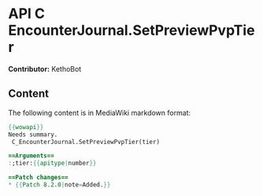 # API C EncounterJournal.SetPreviewPvpTier

**Contributor:** KethoBot

## Content

The following content is in MediaWiki markdown format:

```mediawiki
{{wowapi}}
Needs summary.
 C_EncounterJournal.SetPreviewPvpTier(tier)

==Arguments==
:;tier:{{apitype|number}}

==Patch changes==
* {{Patch 8.2.0|note=Added.}}
```